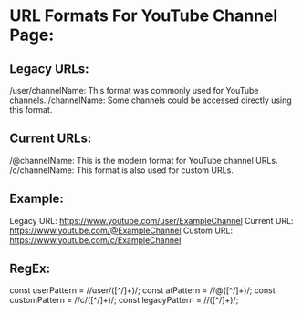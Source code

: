 # URL Formats For YouTube Channel Page:

## Legacy URLs:
/user/channelName: This format was commonly used for YouTube channels.
/channelName: Some channels could be accessed directly using this format.

## Current URLs:
/@channelName: This is the modern format for YouTube channel URLs.
/c/channelName: This format is also used for custom URLs.

## Example:
Legacy URL: https://www.youtube.com/user/ExampleChannel
Current URL: https://www.youtube.com/@ExampleChannel
Custom URL: https://www.youtube.com/c/ExampleChannel

## RegEx:
const userPattern = /\/user\/([^\/]+)/;
const atPattern = /\/@([^\/]+)/;
const customPattern = /\/c\/([^\/]+)/;
const legacyPattern = /\/([^\/]+)/;